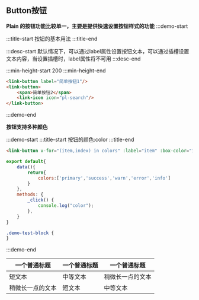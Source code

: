 ## Button按钮

**Plain 的按钮功能比较单一，主要是提供快速设置按钮样式的功能**
:::demo-start

:::title-start
按钮的基本用法
:::title-end

:::desc-start
默认情况下，可以通过label属性设置按钮文本，可以通过插槽设置文本内容，当设置插槽时，label属性将不可用
:::desc-end

:::min-height-start
200
:::min-height-end

```html
<link-button label="简单按钮1"/>
<link-button>
    <span>简单按钮2</span>
    <link-icon icon="pl-search"/>
</link-button>
```
:::demo-end

**按钮支持多种颜色**

:::demo-start
:::title-start
按钮的颜色:color
:::title-end
```html
<link-button v-for="(item,index) in colors" :label="item" :box-color="item" :key="index"/>
```
```js
export default{
    data(){
        return{
            colors:['primary','success','warn','error','info']
        }
    },
    methods: {
        _click() {
            console.log("color");
        },
    }
}
```
```css
.demo-test-block {
}
```
:::demo-end


| 一个普通标题 | 一个普通标题 | 一个普通标题 |
| ------ | ------ | ------ |
| 短文本 | 中等文本 | 稍微长一点的文本 |
| 稍微长一点的文本 | 短文本 | 中等文本 |

